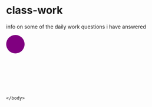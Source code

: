 class-work
==========

info on some of the daily work questions i have answered
	</html>
<html>
<head>
		<title></title>
	<script type="text/javascript" src="http://mbostock.github.com/d3/d3.js"></script>
</head>
<body>
<div id="viz"></div>
<svg>
	
<circle cx="25" cy="25" r="25" fill="purple" />
</svg>
<script type="text/javascript">
var sampleSVG = d3.select("#viz").append("svg")
.attr("width", 100)
.attr("height", 100);

sampleSVG.append('circle')
.style("stroke", "black")
.style("fill", "purple")
.attr("r", 40)
.attr("cy", 50)
.attr("cx
", 50)


</script>

	</body>
